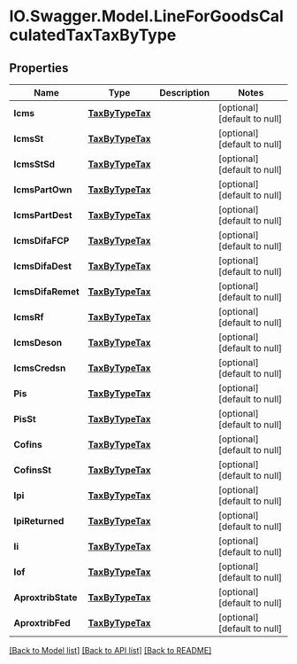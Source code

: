 # IO.Swagger.Model.LineForGoodsCalculatedTaxTaxByType
## Properties

Name | Type | Description | Notes
------------ | ------------- | ------------- | -------------
**Icms** | [**TaxByTypeTax**](TaxByTypeTax.md) |  | [optional] [default to null]
**IcmsSt** | [**TaxByTypeTax**](TaxByTypeTax.md) |  | [optional] [default to null]
**IcmsStSd** | [**TaxByTypeTax**](TaxByTypeTax.md) |  | [optional] [default to null]
**IcmsPartOwn** | [**TaxByTypeTax**](TaxByTypeTax.md) |  | [optional] [default to null]
**IcmsPartDest** | [**TaxByTypeTax**](TaxByTypeTax.md) |  | [optional] [default to null]
**IcmsDifaFCP** | [**TaxByTypeTax**](TaxByTypeTax.md) |  | [optional] [default to null]
**IcmsDifaDest** | [**TaxByTypeTax**](TaxByTypeTax.md) |  | [optional] [default to null]
**IcmsDifaRemet** | [**TaxByTypeTax**](TaxByTypeTax.md) |  | [optional] [default to null]
**IcmsRf** | [**TaxByTypeTax**](TaxByTypeTax.md) |  | [optional] [default to null]
**IcmsDeson** | [**TaxByTypeTax**](TaxByTypeTax.md) |  | [optional] [default to null]
**IcmsCredsn** | [**TaxByTypeTax**](TaxByTypeTax.md) |  | [optional] [default to null]
**Pis** | [**TaxByTypeTax**](TaxByTypeTax.md) |  | [optional] [default to null]
**PisSt** | [**TaxByTypeTax**](TaxByTypeTax.md) |  | [optional] [default to null]
**Cofins** | [**TaxByTypeTax**](TaxByTypeTax.md) |  | [optional] [default to null]
**CofinsSt** | [**TaxByTypeTax**](TaxByTypeTax.md) |  | [optional] [default to null]
**Ipi** | [**TaxByTypeTax**](TaxByTypeTax.md) |  | [optional] [default to null]
**IpiReturned** | [**TaxByTypeTax**](TaxByTypeTax.md) |  | [optional] [default to null]
**Ii** | [**TaxByTypeTax**](TaxByTypeTax.md) |  | [optional] [default to null]
**Iof** | [**TaxByTypeTax**](TaxByTypeTax.md) |  | [optional] [default to null]
**AproxtribState** | [**TaxByTypeTax**](TaxByTypeTax.md) |  | [optional] [default to null]
**AproxtribFed** | [**TaxByTypeTax**](TaxByTypeTax.md) |  | [optional] [default to null]

[[Back to Model list]](../README.md#documentation-for-models) [[Back to API list]](../README.md#documentation-for-api-endpoints) [[Back to README]](../README.md)

